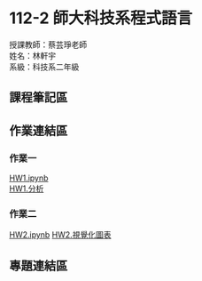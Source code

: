 # 112-2 師大科技系程式語言<br>
授課教師：蔡芸琤老師<br>
姓名：林軒宇<br>
系級：科技系二年級<br>
## 課程筆記區
## 作業連結區
### 作業一
[HW1.ipynb](https://github.com/ethanlin1126/PL/blob/main/HW1.ipynb)<br>
[HW1.分析](https://github.com/ethanlin1126/PL/blob/main/HW1_%E5%88%86%E6%9E%90.pdf)
### 作業二
[HW2.ipynb](https://github.com/ethanlin1126/PL/blob/main/HW2.ipynb)
[HW2.視覺化圖表](https://github.com/ethanlin1126/PL/blob/main/HW2_%E8%A6%96%E8%A6%BA%E5%8C%96%E5%9C%96%E8%A1%A8.png)
## 專題連結區
